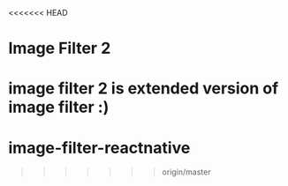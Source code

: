 <<<<<<< HEAD
# Image Filter 2

image filter 2 is extended version of image filter :)
=======
# image-filter-reactnative
>>>>>>> origin/master
